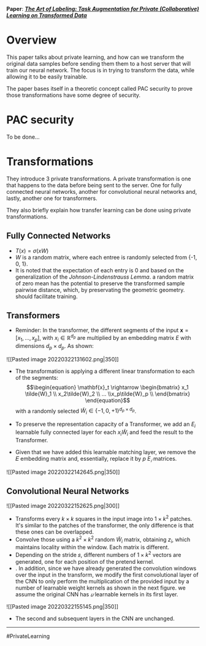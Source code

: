 **Paper**: [***The Art of Labeling: Task Augmentation for Private (Collaborative) Learning on Transformed Data***](https://eprint.iacr.org/2021/601.pdf)

# Overview
This paper talks about private learning, and how can we transform the original data samples before sending them them to a host server that will train our neural network. The focus is in trying to transform the data, while allowing it to be easily trainable. 

The paper bases itself in a theoretic concept called PAC security to prove those transformations have some degree of security.

# PAC security
To be done...


# Transformations
They introduce 3 private transformations. A private transformation is one that happens to the data before being sent to the server. One for fully connected neural networks, another for convolutional neural networks and, lastly, another one for transformers.

They also briefly explain how transfer learning can be done using private transformations.

## Fully Connected Networks
* $T(x) = \sigma (xW)$
* $W$ is a random matrix, where each entree is randomly selected from {-1, 0, 1}. 
* It is noted that the expectation of each entry is 0 and based on the generalization of the *Johnson-Lindenstrauss Lemma*. a random matrix of zero mean has the potential to preserve the transformed sample pairwise distance, which, by preservating the geometric geometry. should facilitate training.


## Transformers
* Reminder: In the transformer, the different segments of the input $\mathbf{x} = [ x_1 , ... , x_p]$, with $x_i \in \mathbb{R}^{d_p}$ are multiplied by an embedding matrix $E$ with dimensions $d_p \times d_p$.  As shown:

![[Pasted image 20220322131602.png|350]]

* The transformation is applying a different linear transformation to each of the segments:
$$\begin{equation}
\mathbf{x}_t \rightarrow 
	\begin{bmatrix} 
				x_1 \tilde{W}_1 \\ x_2\tilde{W}_2 \\ ... \\x_p\tilde{W}_p \\ 
	\end{bmatrix}
\end{equation}$$
with a randomly selected $\tilde{W}_i \in \{-1, 0, +1\}^{d_p \times d_p}$.

* To preserve the representation capacity of a Transformer, we add an
$E_i$ learnable fully connected layer for each $x_i\tilde{W}_i$ and feed the result
to the Transformer.

* Given that we have added this learnable matching layer, we remove the 𝐸 embedding
matrix and, essentially, replace it by $p$  $E_𝑖$ matrices.

![[Pasted image 20220322142645.png|350]]


## Convolutional Neural Networks
![[Pasted image 20220322152625.png|300]]

* Transforms every $k \times k$ squares in the input image into $1 \times k^2$ patches. It's similar to the patches of the transformer, the only difference is that these ones can be overlapped.
* Convolve those using a $k^2 \times k^2$ random $\tilde{W}_i$ matrix, obtaining $z_i$, which maintains locality within the window. Each matrix is different.
* Depending on the stride 𝑠, different numbers of $1 \times k^2$ vectors are generated, one for each position of the pretend kernel.
* . In addition, since we have already generated the convolution windows over the input in the transform, we modify the first convolutional layer of the CNN to only perform the multiplication of the provided input by a number of learnable weight kernels as shown in the next figure. we assume the original CNN has $𝑢$ learnable kernels in its first layer.

![[Pasted image 20220322155145.png|350]]
 * The second and subsequent layers in the CNN are unchanged.















___
#PrivateLearning






